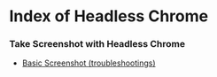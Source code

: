 
# Index of Headless Chrome


### Take Screenshot with Headless Chrome

- [Basic Screenshot (troubleshootings)](./take.screenshot)
                        
